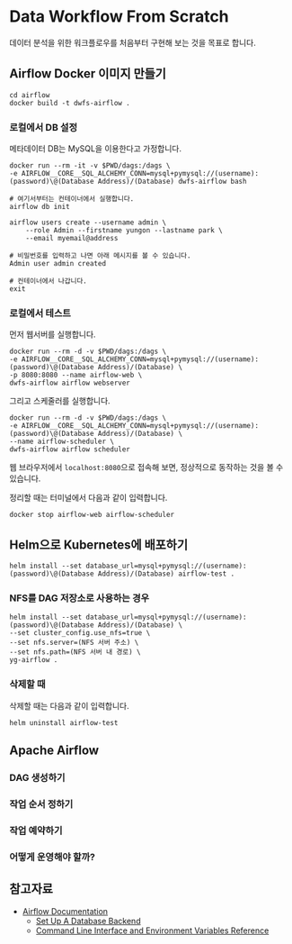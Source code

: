 # Data Workflow From Scratch

데이터 분석을 위한 워크플로우를 처음부터 구현해 보는 것을 목표로 합니다. 

## Airflow Docker 이미지 만들기

```shell
cd airflow
docker build -t dwfs-airflow .
```

### 로컬에서 DB 설정

메타데이터 DB는 MySQL을 이용한다고 가정합니다.

```shell
docker run --rm -it -v $PWD/dags:/dags \ 
-e AIRFLOW__CORE__SQL_ALCHEMY_CONN=mysql+pymysql://(username):(password)\@(Database Address)/(Database) dwfs-airflow bash

# 여기서부터는 컨테이너에서 실행합니다. 
airflow db init

airflow users create --username admin \
    --role Admin --firstname yungon --lastname park \
    --email myemail@address

# 비밀번호를 입력하고 나면 아래 메시지를 볼 수 있습니다. 
Admin user admin created

# 컨테이너에서 나갑니다. 
exit
```

### 로컬에서 테스트

먼저 웹서버를 실행합니다. 

```shell
docker run --rm -d -v $PWD/dags:/dags \
-e AIRFLOW__CORE__SQL_ALCHEMY_CONN=mysql+pymysql://(username):(password)\@(Database Address)/(Database) \
-p 8080:8080 --name airflow-web \
dwfs-airflow airflow webserver
```

그리고 스케줄러를 실행합니다. 

```shell
docker run --rm -d -v $PWD/dags:/dags \
-e AIRFLOW__CORE__SQL_ALCHEMY_CONN=mysql+pymysql://(username):(password)\@(Database Address)/(Database) \
--name airflow-scheduler \
dwfs-airflow airflow scheduler
```

웹 브라우저에서 `localhost:8080`으로 접속해 보면, 정상적으로 동작하는 것을 볼 수 있습니다.

정리할 때는 터미널에서 다음과 같이 입력합니다. 

```shell
docker stop airflow-web airflow-scheduler
```

## Helm으로 Kubernetes에 배포하기

```shell
helm install --set database_url=mysql+pymysql://(username):(password)\@(Database Address)/(Database) airflow-test .
```

### NFS를 DAG 저장소로 사용하는 경우

```shell
helm install --set database_url=mysql+pymysql://(username):(password)\@(Database Address)/(Database) \
--set cluster_config.use_nfs=true \
--set nfs.server=(NFS 서버 주소) \
--set nfs.path=(NFS 서버 내 경로) \
yg-airflow .
```

### 삭제할 때

삭제할 때는 다음과 같이 입력합니다. 

```shell
helm uninstall airflow-test
```

## Apache Airflow



### DAG 생성하기



### 작업 순서 정하기



### 작업 예약하기



### 어떻게 운영해야 할까?



## 참고자료

* [Airflow Documentation](http://airflow.apache.org/docs/apache-airflow/stable/index.html)
    * [Set Up A Database Backend](http://airflow.apache.org/docs/apache-airflow/stable/howto/set-up-database.html)
    * [Command Line Interface and Environment Variables Reference](http://airflow.apache.org/docs/apache-airflow/stable/cli-and-env-variables-ref.html)